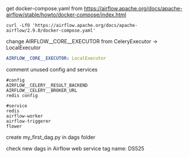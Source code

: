 get docker-compose.yaml from https://airflow.apache.org/docs/apache-airflow/stable/howto/docker-compose/index.html
```
curl -LfO 'https://airflow.apache.org/docs/apache-airflow/2.9.0/docker-compose.yaml'
```

change AIRFLOW__CORE__EXECUTOR from CeleryExecutor -> LocalExecutor
```yaml
AIRFLOW__CORE__EXECUTOR: LocalExecutor
```

comment unused config and services
```
#config
AIRFLOW__CELERY__RESULT_BACKEND
AIRFLOW__CELERY__BROKER_URL
redis config

#service
redis
airflow-worker
airflow-triggerer
flower
```

create my_first_dag.py in dags folder

check new dags in Airflow web service
tag name: DS525

